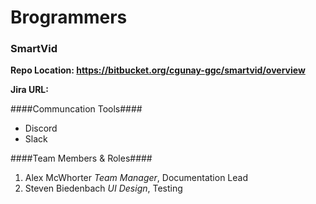 # Brogrammers #

### SmartVid ###

**Repo Location: https://bitbucket.org/cgunay-ggc/smartvid/overview**

**Jira URL:**

####Communcation Tools####

+ Discord
+ Slack

####Team Members & Roles####
1. Alex McWhorter _Team Manager_, Documentation Lead
2. Steven Biedenbach _UI Design_, Testing